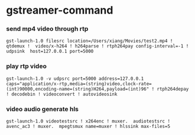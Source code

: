 # gstreamer-command


### send mp4 video through rtp 

```
gst-launch-1.0 filesrc location=/Users/xiang/Movies/test2.mp4 ! qtdemux !  video/x-h264 ! h264parse ! rtph264pay config-interval=-1 ! udpsink  host=127.0.0.1 port=5000
```

### play rtp video 

```
gst-launch-1.0 -v udpsrc port=5000 address=127.0.0.1 caps="application/x-rtp,media=(string)video,clock-rate=(int)90000,encoding-name=(string)H264,payload=(int)96" ! rtph264depay ! decodebin ! videoconvert ! autovideosink
```

### video audio generate hls

```
gst-launch-1.0 videotestsrc ! x264enc ! muxer.  audiotestsrc ! avenc_ac3 ! muxer.  mpegtsmux name=muxer ! hlssink max-files=5
```
